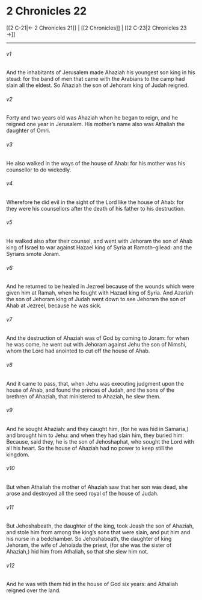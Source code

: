 # 2 Chronicles 22

[[2 C-21|← 2 Chronicles 21]] | [[2 Chronicles]] | [[2 C-23|2 Chronicles 23 →]]
***

###### v1
And the inhabitants of Jerusalem made Ahaziah his youngest son king in his stead: for the band of men that came with the Arabians to the camp had slain all the eldest. So Ahaziah the son of Jehoram king of Judah reigned.
###### v2
Forty and two years old was Ahaziah when he began to reign, and he reigned one year in Jerusalem. His mother’s name also was Athaliah the daughter of Omri.
###### v3
He also walked in the ways of the house of Ahab: for his mother was his counsellor to do wickedly.
###### v4
Wherefore he did evil in the sight of the Lord like the house of Ahab: for they were his counsellors after the death of his father to his destruction.
###### v5
He walked also after their counsel, and went with Jehoram the son of Ahab king of Israel to war against Hazael king of Syria at Ramoth–gilead: and the Syrians smote Joram.
###### v6
And he returned to be healed in Jezreel because of the wounds which were given him at Ramah, when he fought with Hazael king of Syria. And Azariah the son of Jehoram king of Judah went down to see Jehoram the son of Ahab at Jezreel, because he was sick.
###### v7
And the destruction of Ahaziah was of God by coming to Joram: for when he was come, he went out with Jehoram against Jehu the son of Nimshi, whom the Lord had anointed to cut off the house of Ahab.
###### v8
And it came to pass, that, when Jehu was executing judgment upon the house of Ahab, and found the princes of Judah, and the sons of the brethren of Ahaziah, that ministered to Ahaziah, he slew them.
###### v9
And he sought Ahaziah: and they caught him, (for he was hid in Samaria,) and brought him to Jehu: and when they had slain him, they buried him: Because, said they, he is the son of Jehoshaphat, who sought the Lord with all his heart. So the house of Ahaziah had no power to keep still the kingdom.
###### v10
But when Athaliah the mother of Ahaziah saw that her son was dead, she arose and destroyed all the seed royal of the house of Judah.
###### v11
But Jehoshabeath, the daughter of the king, took Joash the son of Ahaziah, and stole him from among the king’s sons that were slain, and put him and his nurse in a bedchamber. So Jehoshabeath, the daughter of king Jehoram, the wife of Jehoiada the priest, (for she was the sister of Ahaziah,) hid him from Athaliah, so that she slew him not.
###### v12
And he was with them hid in the house of God six years: and Athaliah reigned over the land. 
